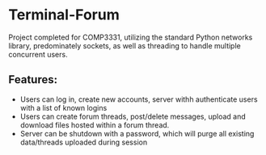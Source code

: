 # Terminal-Forum
Project completed for COMP3331, utilizing the standard Python networks library, predominately sockets, as well as threading to handle multiple concurrent users. 

## Features:
* Users can log in, create new accounts, server withh authenticate users with a list of known logins
* Users can create forum threads, post/delete messages, upload and download files hosted within a forum thread.
* Server can be shutdown with a password, which will purge all existing data/threads uploaded during session
